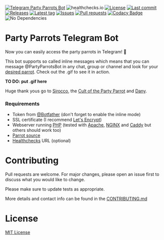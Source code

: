[![Telegram Party Parrots Bot](https://img.shields.io/badge/Telegram-Bot-blue?logo=telegram)](https://t.me/PartyParrotsBot/)
![healthchecks.io](https://img.shields.io/endpoint?label=Party%20Parrots%20Bot&style=flat-square&url=https://healthchecks.io/badge/396c7d03-faf7-4562-9f83-1194d0/3J5aarJh/Parrots.shields)
[![License](https://img.shields.io/github/license/Crazy-Marvin/PartyParrotsTelegramBot)](https://github.com/Crazy-Marvin/PartyParrotsTelegramBot/blob/trunk/LICENSE)
[![Last commit](https://img.shields.io/github/last-commit/Crazy-Marvin/PartyParrotsTelegramBot.svg?style=flat)](https://github.com/Crazy-Marvin/PartyParrotsTelegramBot/commits)
[![Releases](https://img.shields.io/github/downloads/Crazy-Marvin/PartyParrotsTelegramBot/total.svg?style=flat)](https://github.com/Crazy-Marvin/PartyParrotsTelegramBot/releases)
[![Latest tag](https://img.shields.io/github/tag/Crazy-Marvin/PartyParrotsTelegramBot.svg?style=flat)](https://github.com/Crazy-Marvin/PartyParrotsTelegramBot/tags)
[![Issues](https://img.shields.io/github/issues/Crazy-Marvin/PartyParrotsTelegramBot.svg?style=flat)](https://github.com/Crazy-Marvin/PartyParrotsTelegramBot/issues)
[![Pull requests](https://img.shields.io/github/issues-pr/Crazy-Marvin/PartyParrotsTelegramBot.svg?style=flat)](https://github.com/Crazy-Marvin/PartyParrotsTelegramBot/pulls)
[![Codacy Badge](https://app.codacy.com/project/badge/Grade/8ee8f163e0774f5684fa8d436d6c6c74)](https://www.codacy.com/gh/Crazy-Marvin/PartyParrotsTelegramBot/dashboard?utm_source=github.com&amp;utm_medium=referral&amp;utm_content=Crazy-Marvin/PartyParrotsTelegramBot&amp;utm_campaign=Badge_Grade)
![No Dependencies](https://img.shields.io/badge/Dependencies-None-brightgreenChat)

# Party Parrots Telegram Bot

Now you can easily access the party parrots in Telegram! 🦜

This bot supports so called inline messages which means that you can message @PartyParrotsBot in any chat, group or channel and look for your [desired parrot](https://cultofthepartyparrot.com/). 
Check out the .gif to see it in action. 

__TO DO: put .gif here__

Huge thank yous go to [Sirocco](https://www.youtube.com/watch?v=9T1vfsHYiKY), the [Cult of the Party Parrot](https://github.com/jmhobbs/cultofthepartyparrot.com) and [Dany](https://github.com/dsluijk/PartyParrotBot).

### Requirements

- Token from [@Botfather](https://telegram.me/botfather) (don't forget to enable the inline mode)
- SSL certificate (I recommend [Let's Encrypt](https://letsencrypt.org/))
- Webserver running [PHP](https://www.php.net/) (tested with [Apache](https://httpd.apache.org/), [NGINX](https://www.nginx.com/) and [Caddy](https://caddyserver.com/) but others should work too)
- [Parrot source](https://cultofthepartyparrot.com/parrots.json)
- [Healthchecks](https://healthchecks.io/#php) URL (optional)

# Contributing

Pull requests are welcome. For major changes, please open an issue first to discuss what you would like to change.

Please make sure to update tests as appropriate.

More details and contact info can be found in the [CONTRIBUTING.md](https://github.com/Crazy-Marvin/PartyParrotsTelegramBot/blob/trunk/.github/CONTRIBUTING.md)

# License

[MIT License](https://choosealicense.com/licenses/mit/)
